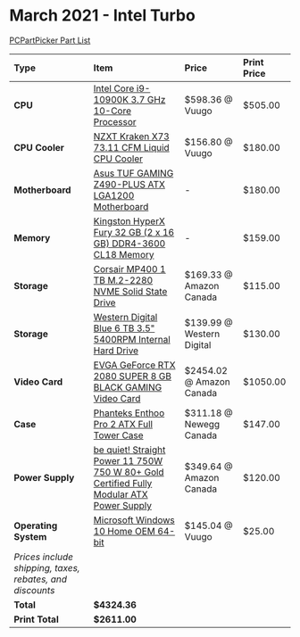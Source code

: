 # March 2021 - Intel Turbo

[PCPartPicker Part List](https://ca.pcpartpicker.com/list/YsjBzf)

| Type                                                     | Item                                                                                                                                                                                                                          | Price                     | Print Price |
| :------------------------------------------------------- | :---------------------------------------------------------------------------------------------------------------------------------------------------------------------------------------------------------------------------- | :------------------------ | :---------- |
| **CPU**                                                  | [Intel Core i9-10900K 3.7 GHz 10-Core Processor](https://ca.pcpartpicker.com/product/cwFKHx/intel-core-i9-10900k-37-ghz-10-core-processor-bx8070110900k)                                                                      | $598.36 @ Vuugo           | $505.00     |
| **CPU Cooler**                                           | [NZXT Kraken X73 73.11 CFM Liquid CPU Cooler](https://ca.pcpartpicker.com/product/vfVG3C/nzxt-kraken-x73-7311-cfm-liquid-cpu-cooler-rl-krx73-01)                                                                              | $156.80 @ Vuugo           | $180.00     |
| **Motherboard**                                          | [Asus TUF GAMING Z490-PLUS ATX LGA1200 Motherboard](https://ca.pcpartpicker.com/product/CjK2FT/asus-tuf-gaming-z490-plus-atx-lga1200-motherboard-tuf-gaming-z490-plus)                                                        | -                         | $180.00     |
| **Memory**                                               | [Kingston HyperX Fury 32 GB (2 x 16 GB) DDR4-3600 CL18 Memory](https://ca.pcpartpicker.com/product/n3qBD3/kingston-hyperx-fury-32-gb-2-x-16-gb-ddr4-3600-cl18-memory-hx436c18fb4k232)                                         | -                         | $159.00     |
| **Storage**                                              | [Corsair MP400 1 TB M.2-2280 NVME Solid State Drive](https://ca.pcpartpicker.com/product/PrkgXL/corsair-mp400-1-tb-m2-2280-nvme-solid-state-drive-cssd-f1000gbmp400)                                                          | $169.33 @ Amazon Canada   | $115.00     |
| **Storage**                                              | [Western Digital Blue 6 TB 3.5" 5400RPM Internal Hard Drive](https://ca.pcpartpicker.com/product/Z2HRsY/western-digital-blue-6-tb-35-5400rpm-internal-hard-drive-wd60ezaz)                                                    | $139.99 @ Western Digital | $130.00     |
| **Video Card**                                           | [EVGA GeForce RTX 2080 SUPER 8 GB BLACK GAMING Video Card](https://ca.pcpartpicker.com/product/fpbCmG/evga-geforce-rtx-2080-super-8-gb-black-gaming-video-card-08g-p4-3081-kr)                                                | $2454.02 @ Amazon Canada  | $1050.00    |
| **Case**                                                 | [Phanteks Enthoo Pro 2 ATX Full Tower Case](https://ca.pcpartpicker.com/product/gQWBD3/phanteks-enthoo-pro-2-atx-full-tower-case-ph-es620ptg_dbk01)                                                                           | $311.18 @ Newegg Canada   | $147.00     |
| **Power Supply**                                         | [be quiet! Straight Power 11 750W 750 W 80+ Gold Certified Fully Modular ATX Power Supply](https://ca.pcpartpicker.com/product/9htQzy/be-quiet-straight-power-11-750w-80-gold-certified-fully-modular-atx-power-supply-bn283) | $349.64 @ Amazon Canada   | $120.00     |
| **Operating System**                                     | [Microsoft Windows 10 Home OEM 64-bit](https://ca.pcpartpicker.com/product/wtgPxr/microsoft-os-kw900140)                                                                                                                      | $145.04 @ Vuugo           | $25.00      |
| _Prices include shipping, taxes, rebates, and discounts_ |
| **Total**                                                | **$4324.36**                                                                                                                                                                                                                  |
| **Print Total**                                          | **$2611.00**                                                                                                                                                                                                                  |
